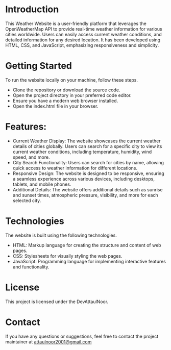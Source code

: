 # Introduction
This Weather Website is a user-friendly platform that leverages the OpenWeatherMap API to provide real-time weather information for various cities worldwide. Users can easily access current weather conditions, and detailed information for any desired location. It has been developed using HTML, CSS, and JavaScript, emphasizing responsiveness and simplicity.

# Getting Started
To run the website locally on your machine, follow these steps.
- Clone the repository or download the source code.
- Open the project directory in your preferred code editor.
- Ensure you have a modern web browser installed.
- Open the index.html file in your browser.

# Features:
- Current Weather Display: The website showcases the current weather details of cities globally. Users can search for a specific city to view its current weather conditions, including temperature, humidity, wind speed, and more.
- City Search Functionality: Users can search for cities by name, allowing quick access to weather information for different locations.
- Responsive Design: The website is designed to be responsive, ensuring a seamless experience across various devices, including desktops, tablets, and mobile phones.
- Additional Details: The website offers additional details such as sunrise and sunset times, atmospheric pressure, visibility, and more for each selected city.

# Technologies
The website is built using the following technologies.
- HTML: Markup language for creating the structure and content of web pages.
- CSS: Stylesheets for visually styling the web pages.
- JavaScript: Programming language for implementing interactive features and functionality.

# License
This project is licensed under the DevAttaulNoor.

# Contact
If you have any questions or suggestions, feel free to contact the project maintainer at attaulnoor2001@gmail.com
